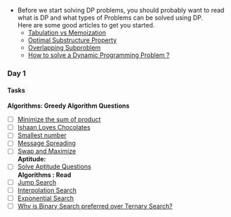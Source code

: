 - Before we start solving DP problems, you should probably want to read what is DP and what types of Problems can be solved using DP.<br>Here are some good articles to get you started.
  - [Tabulation vs Memoization](https://www.geeksforgeeks.org/tabulation-vs-memoization/)
  - [Optimal Substructure Property](https://www.geeksforgeeks.org/optimal-substructure-property-in-dynamic-programming-dp-2/)
  - [Overlapping Subproblem](https://www.geeksforgeeks.org/overlapping-subproblems-property-in-dynamic-programming-dp-1/)
  - [How to solve a Dynamic Programming Problem ?](https://www.geeksforgeeks.org/solve-dynamic-programming-problem/)

### **Day 1**
#### Tasks
**Algorithms: Greedy Algorithm Questions**
- [ ] [Minimize the sum of product](https://practice.geeksforgeeks.org/problems/minimize-the-sum-of-product/0)
- [ ] [Ishaan Loves Chocolates](https://practice.geeksforgeeks.org/problems/ishaan-loves-chocolates/0)
- [ ] [Smallest number](https://practice.geeksforgeeks.org/problems/smallest-number/0)
- [ ] [Message Spreading](https://practice.geeksforgeeks.org/problems/message-spreading/0)
- [ ] [Swap and Maximize](https://practice.geeksforgeeks.org/problems/swap-and-maximize/0)<br>
**Aptitude:**
- [ ] [Solve Aptitude Questions](https://www.indiabix.com/technical/interview-questions-and-answers/)<br>
**Algorithms : Read**
- [ ] [Jump Search](https://www.geeksforgeeks.org/jump-search/)
- [ ] [Interpolation Search](https://www.geeksforgeeks.org/interpolation-search/)
- [ ] [Exponential Search](https://www.geeksforgeeks.org/exponential-search/)
- [ ] [Why is Binary Search preferred over Ternary Search?](https://www.geeksforgeeks.org/binary-search-preferred-ternary-search/)